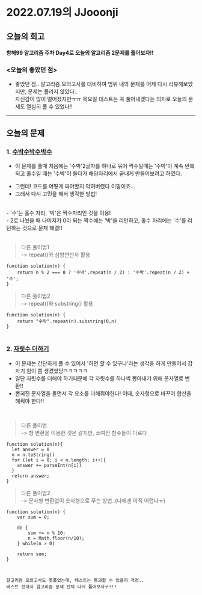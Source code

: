 # 2022.07.19의 JJooonji

## 오늘의 회고
#### 항해99 알고리즘 주차 Day4로 오늘의 알고리즘 2문제를 풀어보자!!
### <오늘의 좋았던 점>
* 좋았던 점.. 알고리즘 모의고사를 대비하여 범위 내의 문제를 어제 다시 리뷰해보았지만, 문제는 풀리지 않았다..<br> 자신감이 많이 떨어졌지만ㅠㅠ 목요일 테스트는 꼭 풀어내겠다는 의지로 오늘의 문제도 열심히 풀 수 있었다!!


---
## 오늘의 문제
### 1. [수박수박수박수](https://github.com/JJooonji/Algorithm/blob/main/%EC%88%98%EB%B0%95%EC%88%98%EB%B0%95%EC%88%98%EB%B0%95%EC%88%98%EB%B0%95%EC%88%98.md)
* 이 문제를 풀때 처음에는 '수박'2글자를 하나로 묶어 짝수일때는 '수박'이 계속 반복되고 홀수일 때는 '수박'이 돌다가 해당자리에서 끝내게 만들어보려고 하였다.
- 그런데! 코드를 어떻게 짜야할지 막혀버렸다 이말이죠...
- 그래서 다시 고민을 해서 생각한 방법!
<br>
  - '수'는 홀수 자리, '박'은 짝수자리인 것을 이용!<br>
  - 2로 나눴을 때 나머지가 0이 되는 짝수에는 '박'을 리턴하고, 홀수 자리에는 '수'를 리턴하는 것으로 문제 해결!!<br>


<br>

> 다른 풀이법1<br>
-> repeat()와 삼항연산자 활용
```
function solution(n) {
    return n % 2 === 0 ? '수박'.repeat(n / 2) : '수박'.repeat(n / 2) + '수'; 
}
```
> 다른 풀이법2<br>
-> repeat()와 substring() 활용
```
function solution(n) {
    return "수박".repeat(n).substring(0,n)
}
```
#

### 2. [자릿수 더하기](https://github.com/JJooonji/Algorithm/blob/main/%EC%9E%90%EB%A6%BF%EC%88%98%20%EB%8D%94%ED%95%98%EA%B8%B0.md)
* 이 문제는 간단하게 풀 수 있어서 '하면 할 수 있구나'라는 생각을 하게 만들어서 갑자기 힘이 쫌 생겼었당ㅋㅋㅋㅋㅋ
* 일단 자릿수를 더해야 하기때문에 각 자릿수를 하나씩 뽑아내기 위해 문자열로 변환!!
* 뽑혀진 문자열을 돌면서 각 요소를 더해줘야한다! 이때, 숫자형으로 바꾸어 합산을 해줘야 한다!!

<br>

> 다른 풀이법<br>
-> 형 변환을 이용한 것은 같지만, 쓰여진 함수들이 다르다
```
function solution(n){
  let answer = 0
  n = n.toString()
  for (let i = 0; i < n.length; i++){
    answer += parseInt(n[i])
  }
  return answer; 
}
```
> 다른 풀이법2<br>
-> 문자형 변환없이 숫자형으로 푸는 방법..(나에겐 아직 어렵다ㅠ)
```
function solution(n) {
    var sum = 0;

    do {
        sum += n % 10;
        n = Math.floor(n/10);
    } while(n > 0)

    return sum;
}
```

#
```
알고리즘 모의고사도 못풀었는데, 테스트는 통과할 수 있을까 걱정..
테스트 전까지 알고리즘 문제 전체 다시 풀어보자구!!!
```